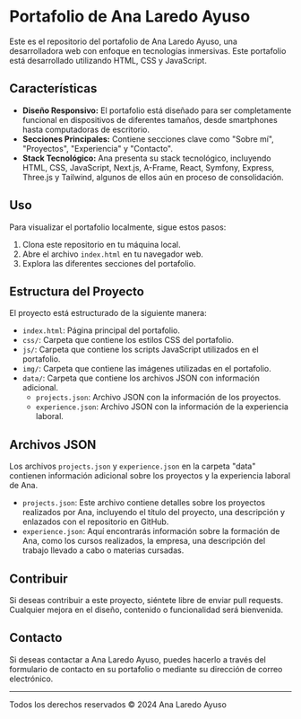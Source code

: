 # Portafolio de Ana Laredo Ayuso

Este es el repositorio del portafolio de Ana Laredo Ayuso, una desarrolladora web con enfoque en tecnologías inmersivas. Este portafolio está desarrollado utilizando HTML, CSS y JavaScript.

## Características

- **Diseño Responsivo:** El portafolio está diseñado para ser completamente funcional en dispositivos de diferentes tamaños, desde smartphones hasta computadoras de escritorio.
- **Secciones Principales:** Contiene secciones clave como "Sobre mí", "Proyectos", "Experiencia" y "Contacto".
- **Stack Tecnológico:** Ana presenta su stack tecnológico, incluyendo HTML, CSS, JavaScript, Next.js, A-Frame, React, Symfony, Express, Three.js y Tailwind, algunos de ellos aún en proceso de consolidación.

## Uso

Para visualizar el portafolio localmente, sigue estos pasos:

1. Clona este repositorio en tu máquina local.
2. Abre el archivo `index.html` en tu navegador web.
3. Explora las diferentes secciones del portafolio.

## Estructura del Proyecto

El proyecto está estructurado de la siguiente manera:

- `index.html`: Página principal del portafolio.
- `css/`: Carpeta que contiene los estilos CSS del portafolio.
- `js/`: Carpeta que contiene los scripts JavaScript utilizados en el portafolio.
- `img/`: Carpeta que contiene las imágenes utilizadas en el portafolio.
- `data/`: Carpeta que contiene los archivos JSON con información adicional.
  - `projects.json`: Archivo JSON con la información de los proyectos.
  - `experience.json`: Archivo JSON con la información de la experiencia laboral.

## Archivos JSON

Los archivos `projects.json` y `experience.json` en la carpeta "data" contienen información adicional sobre los proyectos y la experiencia laboral de Ana.

- `projects.json`: Este archivo contiene detalles sobre los proyectos realizados por Ana, incluyendo el título del proyecto, una descripción y enlazados con el repositorio en GitHub.
- `experience.json`: Aquí encontrarás información sobre la formación de Ana, como los cursos realizados, la empresa, una descripción del trabajo llevado a cabo o materias cursadas.

## Contribuir

Si deseas contribuir a este proyecto, siéntete libre de enviar pull requests. Cualquier mejora en el diseño, contenido o funcionalidad será bienvenida.

## Contacto

Si deseas contactar a Ana Laredo Ayuso, puedes hacerlo a través del formulario de contacto en su portafolio o mediante su dirección de correo electrónico.

---

Todos los derechos reservados &copy; 2024 Ana Laredo Ayuso
